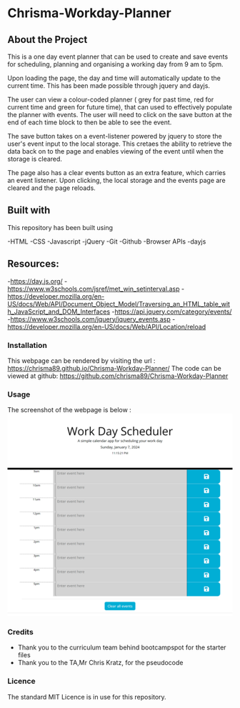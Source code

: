 # Chrisma-Workday-Planner
## About the Project

This is a one day event planner that can be used to create and save events for scheduling, planning and organising a working day from 9 am to 5pm.

Upon loading the page, the day and time will automatically update to the current time. This has been made possible through jquery and dayjs.

The user can view a colour-coded planner ( grey for past time, red for current time and green for future time), that can used to effectively populate the planner with events. The user will need to click on the save button at the end of each time block to then be able to see the event. 

The save button takes on a event-listener powered by jquery to store the user's event input to the local storage. This cretaes the ability to retrieve the data back on to the page and enables viewing of the event until when the storage is cleared.

The page also has a clear events button as an extra feature, which carries an event listener. Upon clicking, the local storage and the events page are cleared and the page reloads.


## Built with

This repository has been built using 

-HTML
-CSS 
-Javascript
-jQuery
-Git 
-Github 
-Browser APIs 
-dayjs

## Resources:
-https://day.js.org/
-https://www.w3schools.com/jsref/met_win_setinterval.asp
-https://developer.mozilla.org/en-US/docs/Web/API/Document_Object_Model/Traversing_an_HTML_table_with_JavaScript_and_DOM_Interfaces
-https://api.jquery.com/category/events/
-https://www.w3schools.com/jquery/jquery_events.asp
-https://developer.mozilla.org/en-US/docs/Web/API/Location/reload




### Installation

This webpage can be rendered by visiting the url : https://chrisma89.github.io/Chrisma-Workday-Planner/
The code can be viewed at github: https://github.com/chrisma89/Chrisma-Workday-Planner

### Usage


The screenshot of the webpage is below : ![webpagescreenshot](./assets/images/webpage%20screenshot.png)

### Credits
- Thank you to the curriculum team behind bootcampspot for the starter files
- Thank you to the TA,Mr Chris Kratz, for the pseudocode


### Licence
The standard MIT Licence is in use for this repository.

